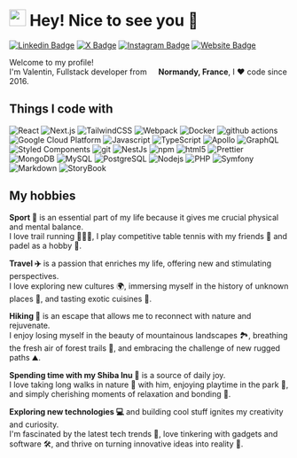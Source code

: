 <h1><img src="https://emojis.slackmojis.com/emojis/images/1531849430/4246/blob-sunglasses.gif?1531849430" width="30"/> Hey! Nice to see you 👋</h1>

<div>
<a href="https://www.linkedin.com/in/valentin-harrang/" target="_blank"><img src="https://img.shields.io/badge/-LinkedIn-0e76a8?style=flat-square&logo=Linkedin&logoColor=white" alt="Linkedin Badge" /></a>
  <a href="https://www.valentin-harrang.fr/" target="_blank"><img src="https://img.shields.io/badge/X-000000?style=flat-square&logo=X&logoColor=white" alt="X Badge" /></a>
<a href="https://www.instagram.com/valentin.hrg/" target="_blank"><img src="https://img.shields.io/badge/-Instagram-e4405f?style=flat-square&logo=Instagram&logoColor=white" alt="Instagram Badge" /></a>
<a href="https://www.valentin-harrang.fr/" target="_blank"><img src="https://img.shields.io/badge/Website-1a73e8?style=flat-square&logo=About.me&logoColor=white" alt="Website Badge" /></a>
</div>

<p>Welcome to my profile! </br> I'm Valentin, Fullstack developer from <img src="https://cdn-icons-png.flaticon.com/512/197/197560.png" width="13"/> <b>Normandy, France</b>, I ❤️ code since 2016. </p>
<h2>Things I code with</h3>
<p>
  <img alt="React" src="https://img.shields.io/badge/-React-45b8d8?style=flat-square&logo=react&logoColor=white" />
  <img alt="Next.js" src="https://img.shields.io/badge/Next.js-000000?style=flat-square&logo=nextdotjs&logoColor=white" />
  <img alt="TailwindCSS" src="https://img.shields.io/badge/Tailwind_CSS-38B2AC?style=flat-square&logo=tailwind-css&logoColor=white" />
  <img alt="Webpack" src="https://img.shields.io/badge/-Webpack-8DD6F9?style=flat-square&logo=webpack&logoColor=white" /> 
  <img alt="Docker" src="https://img.shields.io/badge/-Docker-46a2f1?style=flat-square&logo=docker&logoColor=white" />
  <img alt="github actions" src="https://img.shields.io/badge/-Github_Actions-2088FF?style=flat-square&logo=github-actions&logoColor=white" />
  <img alt="Google Cloud Platform" src="https://img.shields.io/badge/-Google_Cloud_Platform-1a73e8?style=flat-square&logo=google-cloud&logoColor=white" />
  <img alt="Javascript" src="https://img.shields.io/badge/JavaScript-F7DF1E?style=flat-square&logo=javascript&logoColor=black" />
  <img alt="TypeScript" src="https://img.shields.io/badge/-TypeScript-007ACC?style=flat-square&logo=typescript&logoColor=white" />
  <img alt="Apollo" src="https://img.shields.io/badge/-Apollo%20GraphQL-311C87?style=flat-square&logo=apollo-graphql&logoColor=white" />
  <img alt="GraphQL" src="https://img.shields.io/badge/-GraphQL-E10098?style=flat-square&logo=graphql&logoColor=white" />
  <img alt="Styled Components" src="https://img.shields.io/badge/-Styled_Components-db7092?style=flat-square&logo=styled-components&logoColor=white" />
  <img alt="git" src="https://img.shields.io/badge/-Git-F05032?style=flat-square&logo=git&logoColor=white" />
  <img alt="NestJs" src="https://img.shields.io/badge/-NestJs-ea2845?style=flat-square&logo=nestjs&logoColor=white" />
  <img alt="npm" src="https://img.shields.io/badge/-NPM-CB3837?style=flat-square&logo=npm&logoColor=white" />
  <img alt="html5" src="https://img.shields.io/badge/-HTML5-E34F26?style=flat-square&logo=html5&logoColor=white" />
  <img alt="Prettier" src="https://img.shields.io/badge/-Prettier-F7B93E?style=flat-square&logo=prettier&logoColor=white" />
  <img alt="MongoDB" src="https://img.shields.io/badge/-MongoDB-13aa52?style=flat-square&logo=mongodb&logoColor=white" />
  <img alt="MySQL" src="https://img.shields.io/badge/MySQL-00000F?style=flat-square&logo=mysql&logoColor=white" />
  <img alt="PostgreSQL" src="https://img.shields.io/badge/Postgresql-4169e1?style=flat-square&logo=postgresql&logoColor=white" />
  <img alt="Nodejs" src="https://img.shields.io/badge/-Nodejs-43853d?style=flat-square&logo=Node.js&logoColor=white" />
  <img alt="PHP" src="https://img.shields.io/badge/PHP-777BB4?style=flat-square&logo=php&logoColor=white" />
  <img alt="Symfony" src="https://img.shields.io/badge/Symfony-%23000000.svg?style=flat-square&logo=symfony&logoColor=white" />
  <img alt="Markdown" src="https://img.shields.io/badge/Markdown-000000?style=flat-square&logo=markdown&logoColor=white" />
  <img alt="StoryBook" src="https://img.shields.io/badge/-Storybook-FF4785?style=flat-square&logo=storybook&logoColor=white" />
</p>

<h2>My hobbies</h2>
<p><strong>Sport 🏃</strong> is an essential part of my life because it gives me crucial physical and mental balance.<br />I love trail running 🏃‍♂️🌳, I play competitive table tennis with my friends 🏓 and padel as a hobby 🥎.</p>
<p><strong>Travel ✈️</strong> is a passion that enriches my life, offering new and stimulating perspectives.<br />I love exploring new cultures 🌍, immersing myself in the history of unknown places 🏰, and tasting exotic cuisines 🍲.</p>
<p><strong>Hiking 🥾</strong> is an escape that allows me to reconnect with nature and rejuvenate.<br />I enjoy losing myself in the beauty of mountainous landscapes 🏞️, breathing the fresh air of forest trails 🌲, and embracing the challenge of new rugged paths ⛰️.</p>
<p><strong>Spending time with my Shiba Inu 🦊</strong> is a source of daily joy.<br />I love taking long walks in nature 🌳 with him, enjoying playtime in the park 🌼, and simply cherishing moments of relaxation and bonding 🐶.</p>
<p><strong>Exploring new technologies 💻</strong> and building cool stuff ignites my creativity and curiosity.<br />I'm fascinated by the latest tech trends 📡, love tinkering with gadgets and software 🛠️, and thrive on turning innovative ideas into reality 🚀.</p>
